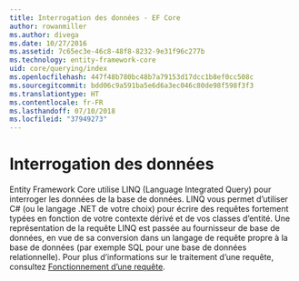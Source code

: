 ```yaml
---
title: Interrogation des données - EF Core
author: rowanmiller
ms.author: divega
ms.date: 10/27/2016
ms.assetid: 7c65ec3e-46c8-48f8-8232-9e31f96c277b
ms.technology: entity-framework-core
uid: core/querying/index
ms.openlocfilehash: 447f48b780bc48b7a79153d17dcc1b8ef0cc508c
ms.sourcegitcommit: bdd06c9a591ba5e6d6a3ec046c80de98f598f3f3
ms.translationtype: HT
ms.contentlocale: fr-FR
ms.lasthandoff: 07/10/2018
ms.locfileid: "37949273"
---
```

# <a name="querying-data"></a>Interrogation des données

Entity Framework Core utilise LINQ (Language Integrated Query) pour interroger les données de la base de données. LINQ vous permet d’utiliser C# (ou le langage .NET de votre choix) pour écrire des requêtes fortement typées en fonction de votre contexte dérivé et de vos classes d’entité. Une représentation de la requête LINQ est passée au fournisseur de base de données, en vue de sa conversion dans un langage de requête propre à la base de données (par exemple SQL pour une base de données relationnelle). Pour plus d’informations sur le traitement d’une requête, consultez [Fonctionnement d’une requête](overview.md).
